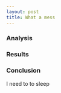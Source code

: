 ```yaml
---
layout: post
title: What a mess
---
```

### Analysis

### Results

### Conclusion

I need to to sleep
